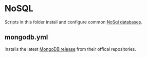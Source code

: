 NoSQL
=====

Scripts in this folder install and configure common [NoSql databases](https://www.digitalocean.com/community/tutorials/a-comparison-of-nosql-database-management-systems-and-models).

mongodb.yml
---------------

Installs the latest [MongoDB release](https://www.digitalocean.com/community/tutorials/how-to-install-mongodb-on-ubuntu-14-04) from their offical repositories.